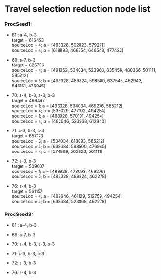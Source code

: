 # Travel selection reduction node list


### ProcSeed1:
- 81 : a-4, b-3\
target = 616453\
sourceLoc = 4; a = [493328, 502823, 579271]\
sourceLoc = 4; b = [618893, 468754, 646548, 477422]

- 69: a-7, b-3\
target = 625756\
sourceLoc = 4; a = [491352, 534034, 523968, 635458, 480366, 501111, 585212]\
sourceLoc = 5; b = [493328, 489824, 598500, 637545, 462943, 546151, 476945]

- 70: a-4, b-3, a-3, b-3\
target = 499467\
sourceLoc = 1; a = [493328, 534034, 469276, 585212]\
sourceLoc = 4; b = [535029, 477102, 494254]\
sourceLoc = 1; a = [488928, 570191, 494254]\
sourceLoc = 4; b = [482646, 523968, 612840]

- 71: a-3, b-3, c-3\
target = 657173\
sourceLoc = 3; a = [534034, 618893, 585212]\
sourceLoc = 5; b = [638684, 598500, 476945]\
sourceLoc = 4; c = [574889, 502823, 501111]

- 72: a-3, b-3\
target = 509607\
sourceLoc = 1; a = [488928, 478093, 469276]\
sourceLoc = 5; b = [493328, 489824, 462278]

- 76: a-4, b-3\
target = 561157\
sourceLoc = 4; a = [482646, 461129, 512759, 494254]\
sourceLoc = 5; b = [638684, 523968, 462278]


### ProcSeed3:
- 81 : a-4, b-3

- 69: a-7, b-3

- 70: a-4, b-3, a-3, b-3

- 71: a-3, b-3, c-3

- 72: a-3, b-3

- 76: a-4, b-3
